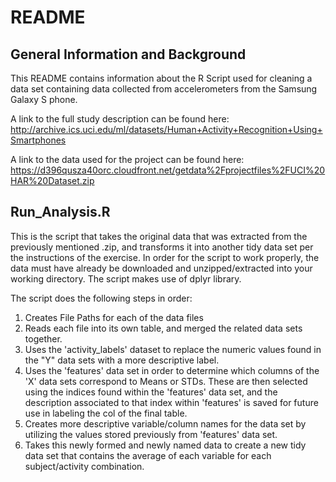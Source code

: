 
# README

## General Information and Background

This README contains information about the R Script used for cleaning a data set
containing data collected from accelerometers from the Samsung Galaxy S phone.

A link to the full study description can be found here:
http://archive.ics.uci.edu/ml/datasets/Human+Activity+Recognition+Using+Smartphones

A link to the data used for the project can be found here:
https://d396qusza40orc.cloudfront.net/getdata%2Fprojectfiles%2FUCI%20HAR%20Dataset.zip

## Run_Analysis.R

This is the script that takes the original data that was extracted from the 
previously mentioned .zip, and transforms it into another tidy data set per the
instructions of the exercise. In order for the script to work properly, the data
must have already be downloaded and unzipped/extracted into your working
directory. The script makes use of dplyr library.

The script does the following steps in order:

 1. Creates File Paths for each of the data files
 2. Reads each file into its own table, and merged the related data sets
   together.
 3. Uses the 'activity_labels' dataset to replace the numeric values found in
   the "Y" data sets with a more descriptive label.
 4. Uses the 'features' data set in order to determine which columns of the 
   'X' data sets correspond to Means or STDs. These are then selected using the
   indices found within the 'features' data set, and the description associated
    to that index within 'features' is saved for future use in labeling the col
    of the final table.
 5. Creates more descriptive variable/column names for the data set by 
    utilizing the values stored previously from 'features' data set.
 6. Takes this newly formed and newly named data to create a new tidy data set
    that contains the average of each variable for each subject/activity 
    combination.





